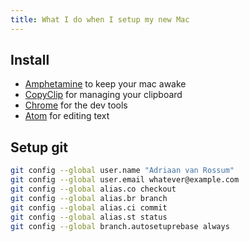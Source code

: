 ```yaml
---
title: What I do when I setup my new Mac
---
```


## Install

- [Amphetamine](https://itunes.apple.com/nl/app/amphetamine/id937984704?mt=12) to keep your mac awake
- [CopyClip](https://itunes.apple.com/is/app/copyclip-clipboard-history-manager/id595191960?mt=12) for managing your clipboard
- [Chrome](https://www.google.com/chrome) for the dev tools
- [Atom](https://atom.io) for editing text

## Setup git

```bash
git config --global user.name "Adriaan van Rossum"
git config --global user.email whatever@example.com
git config --global alias.co checkout
git config --global alias.br branch
git config --global alias.ci commit
git config --global alias.st status
git config --global branch.autosetuprebase always
```
